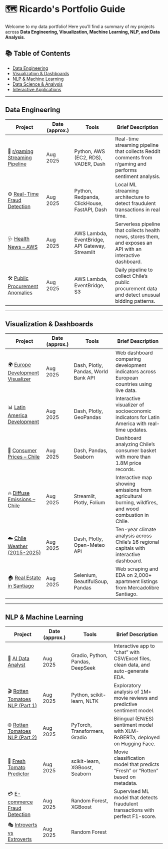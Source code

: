 # 🗺 Ricardo's Portfolio Guide

Welcome to my data portfolio! Here you’ll find a summary of my projects across **Data Engineering, Visualization, Machine Learning, NLP, and Data Analysis**.

## 📚 Table of Contents
- [Data Engineering](#data-engineering)
- [Visualization & Dashboards](#visualization--dashboards)
- [NLP & Machine Learning](#nlp--machine-learning)
- [Data Science & Analysis](#data-science--analysis)
- [Interactive Applications](#interactive-applications)

---

## Data Engineering

| Project | Date (approx.) | Tools | Brief Description |
|---|---|---|---|
| 🔄 [r/gaming Streaming Pipeline](https://github.com/Ricardouchub/Streaming-Data-Pipeline-subreddit-gaming) | Aug 2025 | Python, AWS (EC2, RDS), VADER, Dash | Real-time streaming pipeline that collects Reddit comments from r/gaming and performs sentiment analysis. |
| ⚙️ [Real-Time Fraud Detection](https://github.com/Ricardouchub/Pipeline-Deteccion-de-fraudes-a-tiempo-real) | Aug 2025 | Python, Redpanda, ClickHouse, FastAPI, Dash | Local ML streaming architecture to detect fraudulent transactions in real time. |
| 🩺 [Health News – AWS](https://github.com/Ricardouchub/Pipeline-Noticias-Salud-AWS) | Aug 2025 | AWS Lambda, EventBridge, API Gateway, Streamlit | Serverless pipeline that collects health news, stores them, and exposes an API with an interactive dashboard. |
| 🛠 [Public Procurement Anomalies](https://github.com/Ricardouchub/Analisis-Mercado-Publico-extraccion-datos-API) | Aug 2025 | AWS Lambda, EventBridge, S3 | Daily pipeline to collect Chile’s public procurement data and detect unusual bidding patterns. |

---

## Visualization & Dashboards

| Project | Date (approx.) | Tools | Brief Description |
|---|---|---|---|
| 🌍 [Europe Development Visualizer](https://github.com/Ricardouchub/Europe-Development-Visualizer) | Aug 2025 | Dash, Plotly, Pandas, World Bank API | Web dashboard comparing development indicators across European countries using live data. |
| 📊 [Latin America Development](https://github.com/Ricardouchub/Visualizador-de-Desarrollo-de-Latinoamerica) | Aug 2025 | Dash, Plotly, GeoPandas | Interactive visualizer of socioeconomic indicators for Latin America with real-time updates. |
| 🛒 [Consumer Prices – Chile](https://github.com/Ricardouchub/Analisis-precio-consumidor) | Aug 2025 | Dash, Pandas, Seaborn | Dashboard analyzing Chile’s consumer basket with more than 1.8M price records. |
| 🔥 [Diffuse Emissions – Chile](https://github.com/Ricardouchub/Mapa-Interactivo-de-Emisiones-por-Quemas-y-Combustion-en-Chile) | Aug 2025 | Streamlit, Plotly, Folium | Interactive map showing emissions from agricultural burning, wildfires, and wood combustion in Chile. |
| ☁️ [Chile Weather (2015-2025)](https://github.com/Ricardouchub/Proyecto-clima-Chile-API-dashboard) | Aug 2025 | Dash, Plotly, Open-Meteo API | Ten-year climate analysis across Chile’s 16 regional capitals with interactive dashboard. |
| 🏠 [Real Estate in Santiago](https://github.com/Ricardouchub/Web-Scraping-Mercadolibre-Inmuebles) | Aug 2025 | Selenium, BeautifulSoup, Pandas | Web scraping and EDA on 2,000+ apartment listings from Mercadolibre Santiago. |

---

## NLP & Machine Learning

| Project | Date (approx.) | Tools | Brief Description |
|---|---|---|---|
| 🤖 [AI Data Analyst](https://github.com/Ricardouchub/Analista-de-datos-app) | Aug 2025 | Gradio, Python, Pandas, DeepSeek | Interactive app to “chat” with CSV/Excel files, clean data, and auto-generate EDA. |
| 🎬 [Rotten Tomatoes NLP (Part 1)](https://github.com/Ricardouchub/Rotten-tomatoes-critics-nlp) | Aug 2025 | Python, scikit-learn, NLTK | Exploratory analysis of 1M+ movie reviews and predictive sentiment model. |
| 🌐 [Rotten Tomatoes NLP (Part 2)](https://github.com/Ricardouchub/Rotten-tomatoes-critics-nlp-2) | Aug 2025 | PyTorch, Transformers, Gradio | Bilingual (EN/ES) sentiment model with XLM-RoBERTa, deployed on Hugging Face. |
| 🍅 [Fresh Tomato Predictor](https://github.com/Ricardouchub/Fresh-tomato-predictor) | Aug 2025 | scikit-learn, XGBoost, Seaborn | Movie classification model that predicts “Fresh” or “Rotten” based on metadata. |
| 💳 [E-commerce Fraud Detection](https://github.com/Ricardouchub/Deteccion-de-fraude-en-Ecommerce) | Aug 2025 | Random Forest, XGBoost | Supervised ML model that detects fraudulent transactions with perfect F1-score. |
| 🎭 [Introverts vs Extroverts](https://github.com/Ricardouchub/Predict-the-Introverts-from-the-Extroverts-Kaggle-Competition) | Aug 2025 | Random Forest

